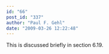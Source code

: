 ```yaml
---
id: "66"
post_id: "337"
author: "Paul F. Gehl"
date: "2009-03-26 12:22:48"
---
```

This is discussed briefly in section 6.19.
